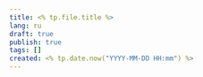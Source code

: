 ```yaml
---
title: <% tp.file.title %>
lang: ru
draft: true
publish: true
tags: []
created: <% tp.date.now("YYYY-MM-DD HH:mm") %>
---
```


